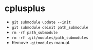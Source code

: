 # cplusplus

- `git submodule update --init`
- `git submodule deinit path_submodule`
- `rm -rf path_submodule`
- `rm -rf .git/modules/path_submodules`
- Remove `.gitmodules` manual.
